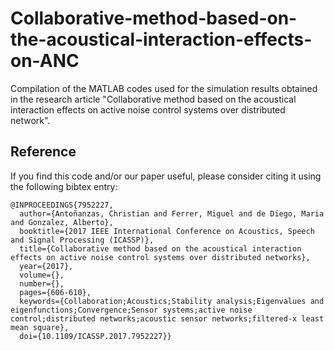 # Collaborative-method-based-on-the-acoustical-interaction-effects-on-ANC
Compilation of the MATLAB codes used for the simulation results obtained in the research article "Collaborative method based on the acoustical interaction effects on active noise control systems over distributed network".

## Reference
If you find this code and/or our paper useful, please consider citing it using the following bibtex entry: 

```
@INPROCEEDINGS{7952227,
  author={Antoñanzas, Christian and Ferrer, Miguel and de Diego, Maria and Gonzalez, Alberto},
  booktitle={2017 IEEE International Conference on Acoustics, Speech and Signal Processing (ICASSP)}, 
  title={Collaborative method based on the acoustical interaction effects on active noise control systems over distributed networks}, 
  year={2017},
  volume={},
  number={},
  pages={606-610},
  keywords={Collaboration;Acoustics;Stability analysis;Eigenvalues and eigenfunctions;Convergence;Sensor systems;active noise control;distributed networks;acoustic sensor networks;filtered-x least mean square},
  doi={10.1109/ICASSP.2017.7952227}}
```
